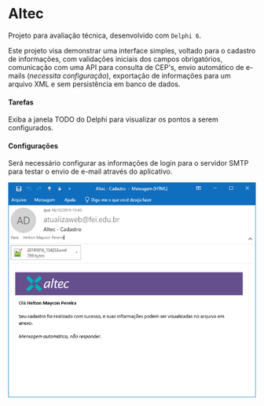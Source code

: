 # Altec
Projeto para avaliação técnica, desenvolvido com ```Delphi 6```.

Este projeto visa demonstrar uma interface simples, voltado para o cadastro de informações, com validações iniciais dos campos obrigatórios, comunicação com uma API para consulta de CEP's, envio automático de e-mails (*necessita configuração*), exportação de informações para um arquivo XML e sem persistência em banco de dados.

#### Tarefas
Exiba a janela TODO do Delphi para visualizar os pontos a serem configurados.

#### Configurações
Será necessário configurar as informações de login para o servidor SMTP para testar o envio de e-mail através do aplicativo.

![Modelo de E-mail](https://github.com/hempmax/Altec/blob/master/Screenshots/Email1.png)

